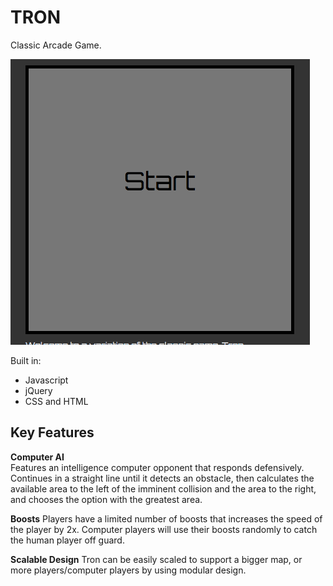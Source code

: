 # TRON

Classic Arcade Game.

![demo_gif](/tron/tron.gif)

Built in:

  * Javascript
  * jQuery
  * CSS and HTML

## Key Features

**Computer AI**  
Features an intelligence computer opponent that responds defensively. Continues in a straight line until it detects an obstacle, then calculates the available area to the left of the imminent collision and the area to the right, and chooses the option with the greatest area.

**Boosts**
Players have a limited number of boosts that increases the speed of the player by 2x. Computer players will use their boosts randomly to catch the human player off guard.

**Scalable Design**
Tron can be easily scaled to support a bigger map, or more players/computer players by using modular design. 
